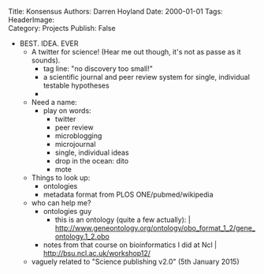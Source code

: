 Title:          Konsensus
Authors:        Darren Hoyland
Date:           2000-01-01
Tags:           
HeaderImage:    
Category:       Projects
Publish:        False


- BEST. IDEA. EVER 
    - A twitter for science! (Hear me out though, it's not as passe as it sounds).
        - tag line: "no discovery too small!"
        - a scientific journal and peer review system for single, individual testable hypotheses
        - 
    - Need a name:
        - play on words:
            - twitter
            - peer review
            - microblogging
            - microjournal
            - single, individual ideas
            - drop in the ocean: dito
            - mote
    - Things to look up:
        - ontologies
        - metadata format from PLOS ONE/pubmed/wikipedia 
    - who can help me?
        - ontologies guy
            - this is an ontology (quite a few actually):
                | http://www.geneontology.org/ontology/obo_format_1_2/gene_ontology.1_2.obo
        - notes from that course on bioinformatics I did at Ncl
        | http://bsu.ncl.ac.uk/workshop12/
    - vaguely related to "Science publishing v2.0" (5th January 2015)
